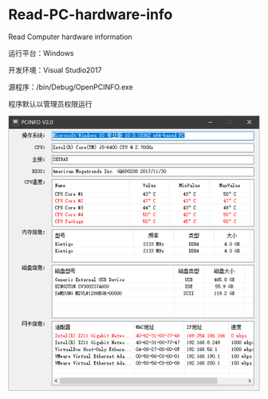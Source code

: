 # Read-PC-hardware-info

Read Computer hardware information

运行平台：Windows

开发环境：Visual Studio2017 



源程序：/bin/Debug/OpenPCINFO.exe

程序默认以管理员权限运行



![info](./pcinfo_screen.png)

